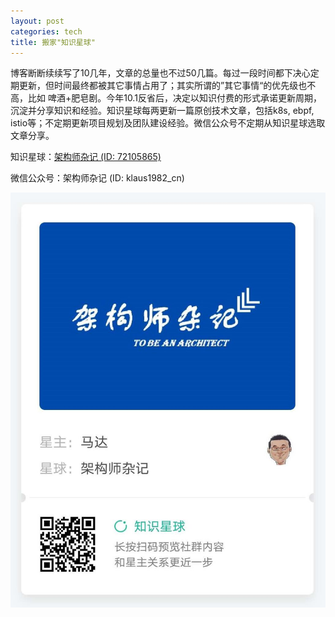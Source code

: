 ```yaml
---
layout: post
categories: tech
title: 搬家"知识星球"
---
```




博客断断续续写了10几年，文章的总量也不过50几篇。每过一段时间都下决心定期更新，但时间最终都被其它事情占用了；其实所谓的”其它事情“的优先级也不高，比如 啤酒+肥皂剧。今年10.1反省后，决定以知识付费的形式承诺更新周期，沉淀并分享知识和经验。知识星球每两更新一篇原创技术文章，包括k8s, ebpf, istio等；不定期更新项目规划及团队建设经验。微信公众号不定期从知识星球选取文章分享。



知识星球：[架构师杂记 (ID: 72105865)](https://t.zsxq.com/m6urFYr)

微信公众号：架构师杂记 (ID: klaus1982_cn)



![知识星球](/images/arch-logo.jpg)

